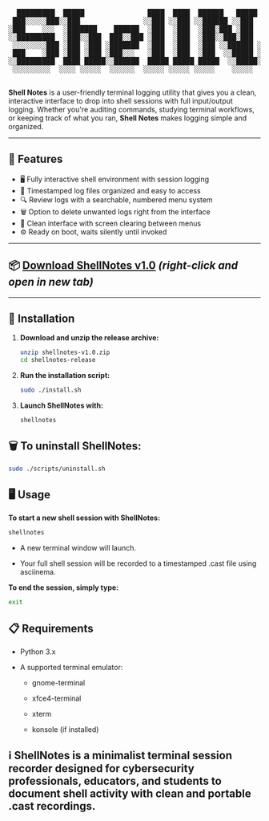 <div align="center">
<pre>
  █████████  █████               ████  ████  ██████   █████           █████                    
 ███░░░░░███░░███               ░░███ ░░███ ░░██████ ░░███           ░░███                     
░███    ░░░  ░███████    ██████  ░███  ░███  ░███░███ ░███   ██████  ███████    ██████   █████ 
░░█████████  ░███░░███  ███░░███ ░███  ░███  ░███░░███░███  ███░░███░░░███░    ███░░███ ███░░  
 ░░░░░░░░███ ░███ ░███ ░███████  ░███  ░███  ░███ ░░██████ ░███ ░███  ░███    ░███████ ░░█████ 
 ███    ░███ ░███ ░███ ░███░░░   ░███  ░███  ░███  ░░█████ ░███ ░███  ░███ ███░███░░░   ░░░░███
░░█████████  ████ █████░░██████  █████ █████ █████  ░░█████░░██████   ░░█████ ░░██████  ██████ 
 ░░░░░░░░░  ░░░░ ░░░░░  ░░░░░░  ░░░░░ ░░░░░ ░░░░░    ░░░░░  ░░░░░░     ░░░░░   ░░░░░░  ░░░░░░  
                                                                                               
                                                                                               
</pre>
</div>

**Shell Notes** is a user-friendly terminal logging utility that gives you a clean, interactive interface to drop into shell sessions with full input/output logging. Whether you're auditing commands, studying terminal workflows, or keeping track of what you ran, **Shell Notes** makes logging simple and organized.

---

## 🧰 Features

- 🖥️ Fully interactive shell environment with session logging
- 📂 Timestamped log files organized and easy to access
- 🔍 Review logs with a searchable, numbered menu system
- 🗑️ Option to delete unwanted logs right from the interface
- 🧼 Clean interface with screen clearing between menus
- ⚙️ Ready on boot, waits silently until invoked

---

## 📦 [Download ShellNotes v1.0](https://github.com/cgarey2014/shell_notes/releases/tag/v1.0) *(right-click and open in new tab)*

---

## 🚀 Installation

1. **Download and unzip the release archive:**
   ```bash
   unzip shellnotes-v1.0.zip
   cd shellnotes-release
   ```
2. **Run the installation script:**

   ```bash
   sudo ./install.sh
   ```

4. **Launch ShellNotes with:**

   ```bash
   shellnotes
   ```

## 🗑️ To uninstall ShellNotes:

   ```bash
   sudo ./scripts/uninstall.sh
   ```

## 🖥️ Usage
**To start a new shell session with ShellNotes:**

   ```bash
   shellnotes
   ```

- A new terminal window will launch.

- Your full shell session will be recorded to a timestamped .cast file using asciinema.

**To end the session, simply type:**

   ```bash
   exit
   ```

## 📋 Requirements
- Python 3.x

- A supported terminal emulator:

  - gnome-terminal

  - xfce4-terminal

  - xterm

  - konsole (if installed)

## ℹ️ ShellNotes is a minimalist terminal session recorder designed for cybersecurity professionals, educators, and students to document shell activity with clean and portable .cast recordings.
